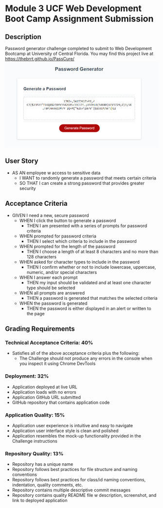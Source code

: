 # Module 3 UCF Web Development Boot Camp Assignment Submission

## Description

Password generator challenge completed to submit to Web Development Bootcamp at University of Central Florida.
You may find this project live at https://thebrrt.github.io/PassCure/
![Screenshot](assets/images/main_screenshot.png)

## User Story

* AS AN employee w access to sensitive data
  * I WANT to randomly generate a password that meets certain criteria
  * SO THAT I can create a strong password that provides greater security

## Acceptance Criteria

* GIVEN I need a new, secure password
  * WHEN I click the button to generate a password
    * THEN I am presented with a series of prompts for password criteria
  * WHEN prompted for password criteria
    * THEN I select which criteria to include in the password
  * WHEN prompted for the length of the password
    * THEN I choose a length of at least 8 characters and no more than 128 characters
  * WHEN asked for character types to include in the password
    * THEN I confirm whether or not to include lowercase, uppercase, numeric, and/or special characters
  * WHEN I answer each prompt
    * THEN my input should be validated and at least one character type should be selected
  * WHEN all prompts are answered
    * THEN a password is generated that matches the selected criteria
  * WHEN the password is generated
    * THEN the password is either displayed in an alert or written to the page

## Grading Requirements

### Technical Acceptance Criteria: 40%

* Satisfies all of the above acceptance criteria plus the following:
  * The Challenge should not produce any errors in the console when you inspect it using Chrome DevTools

### Deployment: 32%

* Application deployed at live URL
* Application loads with no errors
* Application GitHub URL submitted
* GitHub repository that contains application code

### Application Quality: 15%

* Application user experience is intuitive and easy to navigate
* Application user interface style is clean and polished
* Application resembles the mock-up functionality provided in the Challenge instructions

### Repository Quality: 13%

* Repository has a unique name
* Repository follows best practices for file structure and naming conventions
* Repository follows best practices for class/id naming conventions, indentation, quality comments, etc.
* Repository contains multiple descriptive commit messages
* Repository contains quality README file w description, screenshot, and link to deployed application
